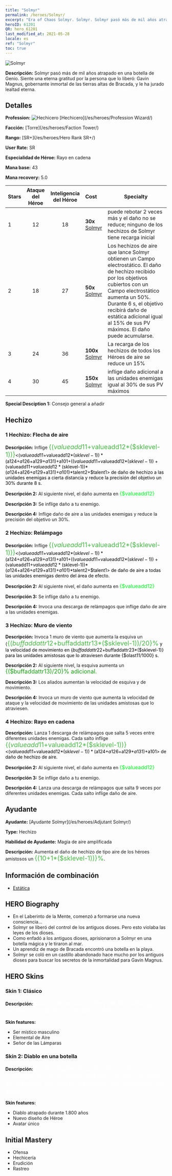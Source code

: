 ```yaml
---
title: "Solmyr"
permalink: /heroes/Solmyr/
excerpt: "Era of Chaos Solmyr. Solmyr. Solmyr pasó más de mil años atrapado en una botella de Genio. Siente una eterna gratitud por la persona que lo liberó: Gavin Magnus, gobernante inmortal de las tierras altas de Bracada, y le ha jurado lealtad eterna."
heroID: 61201
QR: hero_61201
last_modified_at: 2021-05-28
locale: es
ref: "Solmyr"
toc: true
---
```

  ![Solmyr](/images/h/h_Solmyr.jpg)

 **Descripción:** Solmyr pasó más de mil años atrapado en una botella de Genio. Siente una eterna gratitud por la persona que lo liberó: Gavin Magnus, gobernante inmortal de las tierras altas de Bracada, y le ha jurado lealtad eterna.
## Detalles
 **Profession:** ![Hechicero](/images/h/h_prof_15.png)  [Hechicero](/es/heroes/Profession Wizard/)

 **Facción:** [Torre](/es/heroes/Faction Tower/)

 **Rango:** [SR+](/es/heroes/Hero Rank SR+/)

 **User Rate:** SR

 **Especialidad de Héroe:** Rayo en cadena

 **Mana base:** 43

 **Mana recovery:** 5.0


  | Stars | Ataque del Héroe | Inteligencia del Héroe | Cost |     Specialty     |
  |---------|:---------------:|:---------------:|:--|--------------------|
  |    1    | 12 | 18 | **30x** [Solmyr](/ItemsES/her_386/) | <Rayo en cadena> puede rebotar 2 veces más y el daño no se reduce; ninguno de los hechizos de Solmyr tiene recarga inicial |
  |    2    | 18 | 27 | **50x** [Solmyr](/ItemsES/her_386/) | Los hechizos de aire que lance Solmyr obtienen un Campo electrostático. El daño de hechizo recibido por los objetivos cubiertos con un Campo electrostático aumenta un 50%. Durante 6 s, el objetivo recibirá daño de estática adicional igual al 15% de sus PV máximos. El daño puede acumularse. |
  |    3    | 24 | 36 | **100x** [Solmyr](/ItemsES/her_386/) | La recarga de los hechizos de todos los Héroes de aire se reduce un 15% |
  |    4    | 30 | 45 | **150x** [Solmyr](/ItemsES/her_386/) | <Rayo en cadena> inflige daño adicional a las unidades enemigas igual al 30% de sus PV máximos |

 **Special Desciption 1:** Consejo general a añadir

## Hechizo
### 1 Hechizo: Flecha de aire
 **Descripción:** Inflige <span style="color: #48b946;font-size:20px">{($valueadd11+$valueadd12*($sklevel-1))}</span><span style="color: black"><($valueadd11+$valueadd12*($sklevel-1))*($a124+$a126+$a129+$a131)+$a101+(($valueadd11+$valueadd12*($sklevel-1))+($valueadd11+$valueadd12*($sklevel-1))*($a124+$a126+$a129+$a131)+$a101)*$talent2+$talent1> de daño de hechizo a las unidades enemigas a cierta distancia y reduce la precisión del objetivo un 30% durante 8 s.

 **Descripción 2:** Al siguiente nivel, el daño aumenta en <span style="color: #00ff22;font-size:16px">{$valueadd12}</span><span style="color: black">

 **Descripción 3:** Se inflige daño a tu enemigo.

 **Descripción 4:** Inflige daño de aire a las unidades enemigas y reduce la precisión del objetivo un 30%.

### 2 Hechizo: Relámpago
 **Descripción:** Inflige <span style="color: #48b946;font-size:20px">{($valueadd11+$valueadd12*($sklevel-1))}</span><span style="color: black"><($valueadd11+$valueadd12*($sklevel-1))*($a124+$a126+$a129+$a131)+$a101+(($valueadd11+$valueadd12*($sklevel-1))+($valueadd11+$valueadd12*($sklevel-1))*($a124+$a126+$a129+$a131)+$a101)*$talent2+$talent1> de daño de aire a todas las unidades enemigas dentro del área de efecto.

 **Descripción 2:** Al siguiente nivel, el daño aumenta en <span style="color: #00ff22;font-size:16px">{$valueadd12}</span><span style="color: black">

 **Descripción 3:** Se inflige daño a tu enemigo.

 **Descripción 4:** Invoca una descarga de relámpagos que inflige daño de aire a las unidades enemigas.

### 3 Hechizo: Muro de viento
 **Descripción:** Invoca 1 muro de viento que aumenta la esquiva un {<span style="color: #48b946;font-size:20px">{($buffaddattr12+$buffaddattr13*($sklevel-1))/20}%</span><span style="color: black"> y la velocidad de movimiento en {$buffaddattr22+$buffaddattr23*($sklevel-1)} para las unidades amistosas que lo atraviesen durante {$olast11/1000} s.

 **Descripción 2:** Al siguiente nivel, la esquiva aumenta un <span style="color: #1ca216;font-size:18px">{($buffaddattr13)/20}% adicional.</span><span style="color: black">

 **Descripción 3:** Los aliados aumentan la velocidad de esquiva y de movimiento.

 **Descripción 4:** Invoca un muro de viento que aumenta la velocidad de ataque y la velocidad de movimiento de las unidades amistosas que lo atraviesen.

### 4 Hechizo: Rayo en cadena
 **Descripción:** Lanza 1 descarga de relámpagos que salta 5 veces entre diferentes unidades enemigas. Cada salto inflige <span style="color: #48b946;font-size:20px">{($valueadd11+$valueadd12*($sklevel-1))}</span><span style="color: black"><($valueadd11+$valueadd12*($sklevel-1))*($a124+$a126+$a129+$a131)+$a101> de daño de hechizo de aire.

 **Descripción 2:** Al siguiente nivel, el daño aumenta en <span style="color: #00ff22;font-size:16px">{$valueadd12}</span><span style="color: black">

 **Descripción 3:** Se inflige daño a tu enemigo.

 **Descripción 4:** Lanza una descarga de relámpagos que salta 9 veces por diferentes unidades enemigas. Cada salto inflige daño de aire.


## Ayudante

 **Ayudante:**  [Ayudante Solmyr](/es/heroes/Adjutant Solmyr/) 

 **Type:**  Hechizo 

 **Habilidad de Ayudante:**  Magia de aire amplificada 

 **Descripción:** Aumenta el daño de hechizo de tipo aire de los héroes amistosos un <span style="color: #48b946;font-size:20px">{(10+1*($sklevel-1))}%</span><span style="color: black">.

## Información de combinación

* [Estática](/es/combination/Estática/) 

## HERO Biography
   - En el Laberinto de la Mente, comenzó a formarse una nueva consciencia...
   - Solmyr se liberó del control de los antiguos dioses. Pero esto violaba las leyes de los dioses.
   - Como enfadó a los antiguos dioses, aprisionaron a Solmyr en una botella mágica y le tiraron al mar.
   - Un aprendiz de mago de Bracada encontró una botella en la playa.
   - Solmyr se coló en un castillo abandonado hace mucho por los antiguos dioses para buscar los secretos de la inmortalidad para Gavin Magnus.

## HERO Skins
### Skin 1: **Clásico**

 **Descripción:** <span style="color: #ffffff;font-size:20px">¡Juro lealtad solo al Rey de Bracada, que me ha liberado de mi prisión cristalina! </span>

 **Skin features:** 

   - Ser místico masculino
   - Elemental de Aire
   - Señor de las Lámparas

### Skin 2: **Diablo en una botella**

 **Descripción:** <span style="color: #ffffff;font-size:20px">Cuatro siglos después de que le sumergiesen en las profundidades del mar, el diablo en la botella juró matar al hombre que lo liberase del sello. </span>

 **Skin features:** 

   - Diablo atrapado durante 1.800 años
   - Nuevo diseño de Héroe
   - Avatar único


## Initial Mastery
   - Ofensa
   - Hechicería
   - Erudición
   - Rastreo
